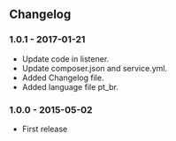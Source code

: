 ## Changelog

### 1.0.1 - 2017-01-21

- Update code in listener.
- Update composer.json and service.yml.
- Added Changelog file.
- Added language file pt_br.

### 1.0.0 - 2015-05-02

- First release
